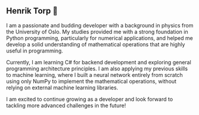 ## Henrik Torp 👋

I am a passionate and budding developer with a background in physics from the University of Oslo. My studies provided me with a strong foundation in Python programming, particularly for numerical applications, and helped me develop a solid understanding of mathematical operations that are highly useful in programming.

Currently, I am learning C# for backend development and exploring general programming architecture principles. I am also applying my previous skills to machine learning, where I built a neural network entirely from scratch using only NumPy to implement the mathematical operations, without relying on external machine learning libraries.

I am excited to continue growing as a developer and look forward to tackling more advanced challenges in the future!

